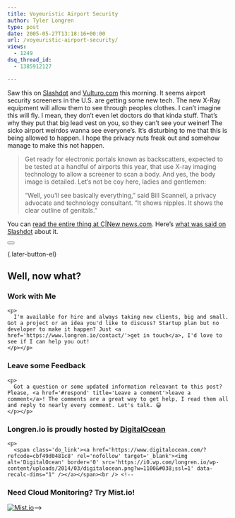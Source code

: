 ```yaml
---
title: Voyeuristic Airport Security
author: Tyler Longren
type: post
date: 2005-05-27T13:18:16+00:00
url: /voyeuristic-airport-security/
views:
  - 1249
dsq_thread_id:
  - 1385912127

---
```

Saw this on [Slashdot][1] and [Vulturo.com][2] this morning. It seems airport security screeners in the U.S. are getting some new tech. The new X-Ray equipment will allow them to see through peoples clothes. I can&#8217;t imagine this will fly. I mean, they don&#8217;t even let doctors do that kinda stuff. That&#8217;s why they put that big lead vest on you, so they can&#8217;t see your weiner! The sicko airport weirdos wanna see everyone&#8217;s. It&#8217;s disturbing to me that this is being allowed to happen. I hope the privacy nuts freak out and somehow manage to make this not happen.

> Get ready for electronic portals known as backscatters, expected to be tested at a handful of airports this year, that use X-ray imaging technology to allow a screener to scan a body. And yes, the body image is detailed. Let’s not be coy here, ladies and gentlemen:
> 
> “Well, you’ll see basically everything,” said Bill Scannell, a privacy advocate and technology consultant. “It shows nipples. It shows the clear outline of genitals.” 

You can [read the entire thing at C|New news.com][3]. Here&#8217;s [what was said on Slashdot][4] about it. 

<div class="wpulike wpulike-default " >
  <div class="wp_ulike_general_class wp_ulike_is_not_liked">
    <button type="button"
					aria-label="Like Button"
					data-ulike-id="1900"
					data-ulike-nonce="fc12ab9bfd"
					data-ulike-type="likeThis"
					data-ulike-template="wpulike-default"
					data-ulike-display-likers="0"
					data-ulike-disable-pophover="0"
					class="wp_ulike_btn wp_ulike_put_image wp_likethis_1900"></button><span class="count-box"></span>
  </div>
</div>

[][5]{.later-button-el}

<div class='what-next'>
  <h2>
    Well, now what?
  </h2>
  
  <div class='hire'>
    <h3>
      Work with Me
    </h3>
    
    <p>
      I'm available for hire and always taking new clients, big and small. Got a project or an idea you'd like to discuss? Startup plan but no developer to make it happen? Just <a href='https://www.longren.io/contact/'>get in touch</a>, I'd love to see if I can help you out!
    </p></p>
  </div>
  
  <div class='hire'>
    <h3>
      Leave some Feedback
    </h3>
    
    <p>
      Got a question or some updated information releavant to this post? Please, <a href='#respond' title='Leave a comment'>leave a comment</a>! The comments are a great way to get help, I read them all and reply to nearly every comment. Let's talk. 😀
    </p></p>
  </div>
  
  <div class='now-what-bottom-ad'>
    <h3>
      Longren.io is proudly hosted by <a href='https://www.digitalocean.com/?refcode=cbf49d0481c8'>DigitalOcean</a>
    </h3>
    
    <p>
      <span class='do_link'><a href='https://www.digitalocean.com/?refcode=cbf49d0481c8' rel='nofollow' target='_blank'><img alt='DigitalOcean' border='0' src='https://i0.wp.com/longren.io/wp-content/uploads/2014/03/digitalocean.png?w=1100&#038;ssl=1' data-recalc-dims="1" /></a></span><br /> <!--

<h3>Need Cloud Monitoring? Try Mist.io!</h3>

<span class='do_link'><a href='http://mist.io/?ref=tyler' rel='nofollow' target='_blank'><img alt='Mist.io' border='0' src='https://i0.wp.com/longren.io/wp-content/uploads/2014/04/mistio.jpg?w=1100&#038;ssl=1' data-recalc-dims="1"></a></span>--></div> </div>

 [1]: http://www.slashdot.org/
 [2]: http://www.vulturo.com/2005/05/i-want-to-become-an-airport-screener/
 [3]: http://news.com.com/Airport+screeners+could+see+X-rated+X-rays/2100-7348_3-5718163.html?tag=nl
 [4]: http://yro.slashdot.org/yro/05/05/27/0521232.shtml?tid=158&tid=172
 [5]: #